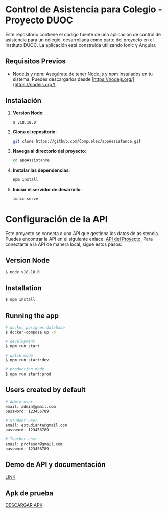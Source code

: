 # Control de Asistencia para Colegio - Proyecto DUOC

Este repositorio contiene el código fuente de una aplicación de control de asistencia para un colegio, desarrollada como parte del proyecto en el Instituto DUOC. La aplicación está construida utilizando Ionic y Angular.

## Requisitos Previos

- Node.js y npm: Asegúrate de tener Node.js y npm instalados en tu sistema. Puedes descargarlos desde [https://nodejs.org/](https://nodejs.org/).

## Instalación

1. **Version Node**:
   ```bash
   $ v18.18.0
   ```

2. **Clona el repositorio**: 

   ```bash
   git clone https://github.com/Compuelec/appAssistance.git
   ```

3. **Navega al directorio del proyecto**:
   
    ```bash
    cd appAssistance
    ```

4. **Instalar las dependencias**:

    ```bash
    npm install
    ```
5. **Iniciar el servidor de desarrollo**:

    ```bash
    ionic serve
    ```


# Configuración de la API

Este proyecto se conecta a una API que gestiona los datos de asistencia. Puedes encontrar la API en el siguiente enlace: [API del Proyecto.](https://github.com/Compuelec/apiAppAssistance) Para conectarte a la API de manera local, sigue estos pasos:

## Version Node
```bash
$ node v18.18.0
```

## Installation

```bash
$ npm install
```

## Running the app

```bash
# docker postgres database
$ docker-compose up -d

# development
$ npm run start

# watch mode
$ npm run start:dev

# production mode
$ npm run start:prod
```


## Users created by default

```bash
# Admin user
email: admin@gmail.com
password: 123456789

# Student user
email: estudiante@gmail.com
password: 123456789

# Teacher user
email: profesor@gmail.com
password: 123456789
```

## Demo de API y documentación

<a href="https://apiappassistance.compuelec.cl/doc" target="_blank">LINK</a>

## Apk de prueba
<a href="https://drive.google.com/file/d/1GdTwD_MCpcApYUxjkZeyHzt61renh5xj/view?usp=drive_link">DESCARGAR APK</a>
